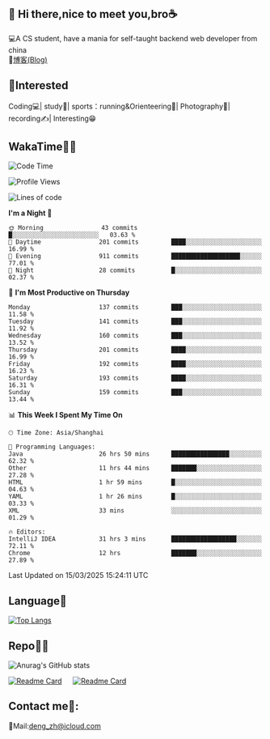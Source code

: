 👋 Hi there,nice to meet you,bro☕
---
💻A CS student, have a mania for self-taught backend web developer from china   
📌[博客(Blog)](https://github.com/HealUP/MyBlog)

 <!-- waka-box start -->
 <!-- waka-box end -->
 
🧲**Interested**
--
Coding💻| study📖| sports：running&Orienteering🏃‍| Photography📸| recording✍️| Interesting😁

WakaTime👨‍💻
---
<!--START_SECTION:waka-->
![Code Time](http://img.shields.io/badge/Code%20Time-2%2C663%20hrs%204%20mins-blue)

![Profile Views](http://img.shields.io/badge/Profile%20Views-0-blue)

![Lines of code](https://img.shields.io/badge/From%20Hello%20World%20I%27ve%20Written-205.1%20thousand%20lines%20of%20code-blue)

**I'm a Night 🦉** 

```text
🌞 Morning                43 commits          █░░░░░░░░░░░░░░░░░░░░░░░░   03.63 % 
🌆 Daytime                201 commits         ████░░░░░░░░░░░░░░░░░░░░░   16.99 % 
🌃 Evening                911 commits         ███████████████████░░░░░░   77.01 % 
🌙 Night                  28 commits          █░░░░░░░░░░░░░░░░░░░░░░░░   02.37 % 
```
📅 **I'm Most Productive on Thursday** 

```text
Monday                   137 commits         ███░░░░░░░░░░░░░░░░░░░░░░   11.58 % 
Tuesday                  141 commits         ███░░░░░░░░░░░░░░░░░░░░░░   11.92 % 
Wednesday                160 commits         ███░░░░░░░░░░░░░░░░░░░░░░   13.52 % 
Thursday                 201 commits         ████░░░░░░░░░░░░░░░░░░░░░   16.99 % 
Friday                   192 commits         ████░░░░░░░░░░░░░░░░░░░░░   16.23 % 
Saturday                 193 commits         ████░░░░░░░░░░░░░░░░░░░░░   16.31 % 
Sunday                   159 commits         ███░░░░░░░░░░░░░░░░░░░░░░   13.44 % 
```


📊 **This Week I Spent My Time On** 

```text
🕑︎ Time Zone: Asia/Shanghai

💬 Programming Languages: 
Java                     26 hrs 50 mins      ████████████████░░░░░░░░░   62.32 % 
Other                    11 hrs 44 mins      ███████░░░░░░░░░░░░░░░░░░   27.28 % 
HTML                     1 hr 59 mins        █░░░░░░░░░░░░░░░░░░░░░░░░   04.63 % 
YAML                     1 hr 26 mins        █░░░░░░░░░░░░░░░░░░░░░░░░   03.33 % 
XML                      33 mins             ░░░░░░░░░░░░░░░░░░░░░░░░░   01.29 % 

🔥 Editors: 
IntelliJ IDEA            31 hrs 3 mins       ██████████████████░░░░░░░   72.11 % 
Chrome                   12 hrs              ███████░░░░░░░░░░░░░░░░░░   27.89 % 
```


 Last Updated on 15/03/2025 15:24:11 UTC
<!--END_SECTION:waka-->

Language🚀
---
[![Top Langs](https://github-readme-stats.vercel.app/api/top-langs/?username=HealUP&layout=compact&hide_border=true)](https://github.com/HealUP)

Repo🧑‍💻
---
![Anurag's GitHub stats](https://github-readme-stats.vercel.app/api?username=HealUP&count_private=true&show_icons=true&theme=gruvbox&hide_border=true) 

[![Readme Card](https://github-readme-stats.vercel.app/api/pin/?username=HealUP&repo=InternetEy&theme=transparent)](https://github.com/HealUP/InternetEy) &emsp;
[![Readme Card](https://github-readme-stats.vercel.app/api/pin/?username=HealUP&repo=CampusExperience&theme=transparent)](https://github.com/HealUP/CampusExperience)


Contact me📱:
---
📮Mail:deng_zh@icloud.com  
